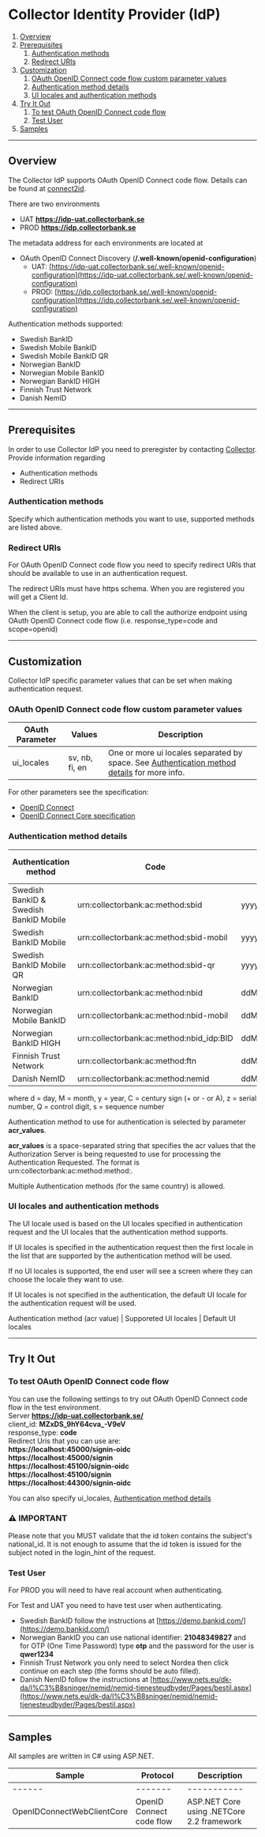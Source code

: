 
# Collector Identity Provider (IdP)

 1. [Overview](#overview)
 1. [Prerequisites](#prerequisites)
    1. [Authentication methods](#authentication-methods)
    1. [Redirect URIs](#Redirect-URIs)
 1. [Customization](#customization)
    1. [OAuth OpenID Connect code flow custom parameter values](#oauth-openid-connect-code-flow-custom-parameter-values)
    1. [Authentication method details](#authentication-method-details)
    1. [UI locales and authentication methods](#ui-locales-and-authentication-methods)
 1. [Try It Out](#try-it-out)
    1. [To test OAuth OpenID Connect code flow](#to-test-oauth-openid-connect-code-flow)
    1. [Test User](#test-user)
 1. [Samples](#samples)
        
---

## Overview
The Collector IdP supports OAuth OpenID Connect code flow.
Details can be found at [connect2id](https://connect2id.com/learn/openid-connect).


There are two environments

 * UAT **https://idp-uat.collectorbank.se**
 * PROD **https://idp.collectorbank.se**

The metadata address for each environments are located at

 * OAuth OpenID Connect Discovery (**/.well-known/openid-configuration**)
   * UAT: [https://idp-uat.collectorbank.se/.well-known/openid-configuration](https://idp-uat.collectorbank.se/.well-known/openid-configuration)
   * PROD: [https://idp.collectorbank.se/.well-known/openid-configuration](https://idp.collectorbank.se/.well-known/openid-configuration)

Authentication methods supported:

 * Swedish BankID
 * Swedish Mobile BankID
 * Swedish Mobile BankID QR
 * Norwegian BankID
 * Norwegian Mobile BankID
 * Norwegian BankID HIGH
 * Finnish Trust Network
 * Danish NemID

---

## Prerequisites
In order to use Collector IdP you need to preregister by contacting [Collector](mailto:merchant@collectorbank.se).
Provide information regarding
* Authentication methods
* Redirect URIs

### Authentication methods
Specify which authentication methods you want to use, supported methods are listed above.


### Redirect URIs
For OAuth OpenID Connect code flow you need to specify redirect URIs that should be available to use in an authentication request.

The redirect URIs must have https schema. When you are registered you will get a Client Id.


When the client is setup, you are able to call the authorize endpoint using OAuth OpenID Connect code flow (i.e. response\_type=code and scope=openid)

---

## Customization
Collector IdP specific parameter values that can be set when making authentication request.

### OAuth OpenID Connect code flow custom parameter values
OAuth Parameter | Values | Description |
--------------- | ------ | -----------|
ui\_locales | sv, nb, fi, en | One or more ui locales separated by space. See [Authentication method details](#authentication-method-details) for more info.

For other parameters see the specification:

 * [OpenID Connect](https://openid.net/connect/)
 * [OpenID Connect Core specification](http://openid.net/specs/openid-connect-core-1_0.html)

### Authentication method details

Authentication method | Code | SSN  |  UI locale |  Default UI locale |
--------------------- | -----|------|------------------|---------|
Swedish BankID & Swedish BankID Mobile | urn:collectorbank:ac:method:sbid | yyyyMMddNNNC | sv, en | sv |
Swedish BankID Mobile | urn:collectorbank:ac:method:sbid-mobil | yyyyMMddNNNC | sv, en | sv |
Swedish BankID Mobile QR | urn:collectorbank:ac:method:sbid-qr | yyyyMMddNNNC | sv, en | sv |
Norwegian BankID | urn:collectorbank:ac:method:nbid | ddMMyyZZZQQ | nb, en | nb |
Norwegian Mobile BankID | urn:collectorbank:ac:method:nbid-mobil | ddMMyyZZZQQ | nb, en | nb |
Norwegian BankID HIGH | urn:collectorbank:ac:method:nbid_idp:BID | ddMMyyZZZQQ | nb, en | nb |
Finnish Trust Network | urn:collectorbank:ac:method:ftn | ddMMyyCzzzQ | fi, sv, en | fi |
Danish NemID | urn:collectorbank:ac:method:nemid | ddMMyy-ssss | da, en | da |

 where d = day, M = month, y = year, C = century sign (+ or - or A), z = serial number, Q = control digit, s = sequence number

Authentication method to use for authentication is selected by parameter **acr_values**.

**acr_values** is a space-separated string that specifies the acr values that the Authorization Server is being requested to use for processing the Authentication Requested. The format is  urn:collectorbank:ac:method:method:<name-of-method>. 

Multiple Authentication methods (for the same country) is allowed.

### UI locales and authentication methods
The UI locale used is based on the UI locales specified in authentication request and the UI locales that the authentication method supports.

If UI locales is specified in the authentication request then the first locale in the list that are supported by the authentication method will be used.

If no UI locales is supported, the end user will see a screen where they can choose the locale they want to use.

If UI locales is not specified in the authentication, the default UI locale for the authentication request will be used.

Authentication method (acr value) | Supporeted UI locales | Default UI locales

---

## Try It Out

### To test OAuth OpenID Connect code flow
You can use the following settings to try out OAuth OpenID Connect code flow in the test environment.  
Server **https://idp-uat.collectorbank.se/**  
client\_id: **MZxDS_9hY64cva_-V9eV**  
response\_type: **code**  
Redirect Uris that you can use are:  
 **https://localhost:45000/signin-oidc**  
 **https://localhost:45000/signin**  
 **https://localhost:45100/signin-oidc**  
 **https://localhost:45100/signin**  
 **https://localhost:44300/signin-oidc**

You can also specify ui_locales, [Authentication method details](#authentication-method-details)

### :warning: **IMPORTANT**
Please note that you MUST validate that the id token contains the subject's national_id. It is not enough to assume that the id token is issued for the subject noted in the login_hint of the request.

### Test User

For PROD you will need to have real account when authenticating.

For Test and UAT you need to have test user when authenticating.  

 * Swedish BankID follow the instructions at [https://demo.bankid.com/](https://demo.bankid.com/)
 * Norwegian BankID you can use national identifier: **21048349827** and for OTP (One Time Password) type **otp** and the password for the user is **qwer1234**
 * Finnish Trust Network you only need to select Nordea then click continue on each step (the forms should be auto filled).
 * Danish NemID follow the instructions at [https://www.nets.eu/dk-da/l%C3%B8sninger/nemid/nemid-tjenesteudbyder/Pages/bestil.aspx](https://www.nets.eu/dk-da/l%C3%B8sninger/nemid/nemid-tjenesteudbyder/Pages/bestil.aspx)

---

## Samples

All samples are written in C# using ASP.NET.

Sample | Protocol | Description
------ | -------  | -----------
------ | -------  | -----------
OpenIDConnectWebClientCore | OpenID Connect code flow | ASP.NET Core using .NETCore 2.2 framework
